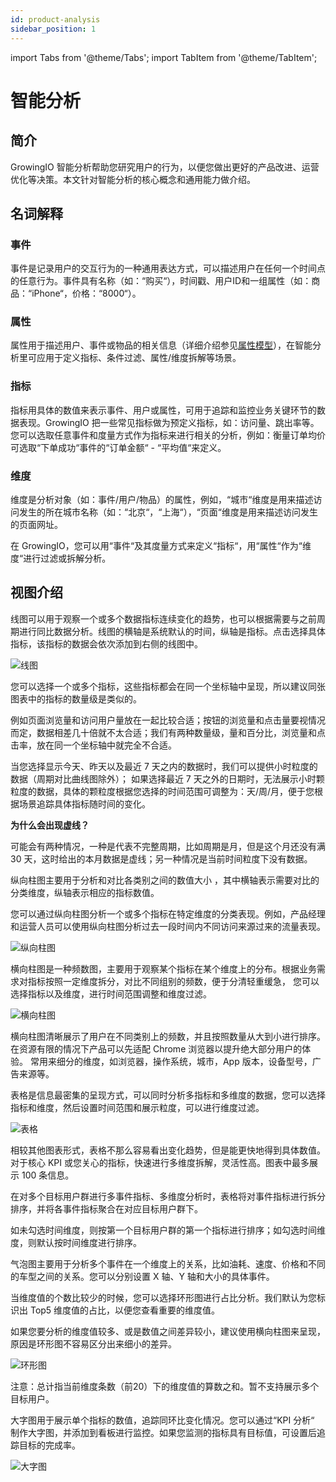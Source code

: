 ```yaml
---
id: product-analysis
sidebar_position: 1
---
```


import Tabs from '@theme/Tabs';
import TabItem from '@theme/TabItem';

# 智能分析

## 简介[](#jian-jie)

GrowingIO 智能分析帮助您研究用户的行为，以便您做出更好的产品改进、运营优化等决策。本文针对智能分析的核心概念和通用能力做介绍。

## 名词解释[](#ming-ci-jie-shi)

### 事件[](#shi-jian)

事件是记录用户的交互行为的一种通用表达方式，可以描述用户在任何一个时间点的任意行为。事件具有名称（如：“购买“），时间戳、用户ID和一组属性（如：商品：“iPhone“，价格：“8000“）。

### 属性[](#shu-xing)

属性用于描述用户、事件或物品的相关信息（详细介绍参见[属性模型](https://growingio.gitbook.io/op/v/14.7/getting-started/basic-concept/property-model)），在智能分析里可应用于定义指标、条件过滤、属性/维度拆解等场景。

### 指标[](#zhi-biao)

指标用具体的数值来表示事件、用户或属性，可用于追踪和监控业务关键环节的数据表现。GrowingIO 把一些常见指标做为预定义指标，如：访问量、跳出率等。您可以选取任意事件和度量方式作为指标来进行相关的分析，例如：衡量订单均价可选取“下单成功“事件的“订单金额“ - “平均值“来定义。

### 维度[](#wei-du)

维度是分析对象（如：事件/用户/物品）的属性，例如，“城市“维度是用来描述访问发生的所在城市名称（如：“北京“，“上海“），“页面“维度是用来描述访问发生的页面网址。

在 GrowingIO，您可以用“事件“及其度量方式来定义“指标“，用“属性“作为“维度“进行过滤或拆解分析。

## 视图介绍[](#shi-tu-jie-shao)

<Tabs>
<TabItem value="line" label="线图" default>

线图可以用于观察一个或多个数据指标连续变化的趋势，也可以根据需要与之前周期进行同比数据分析。线图的横轴是系统默认的时间，纵轴是指标。点击选择具体指标，该指标的数据会依次添加到右侧的线图中。

![线图](/img/assets-M2qbZInaXgdm8kkNosp-M3e2agZWx8gCah9sm-L-M3e39599Wb2pD-csCfhimage.png)

您可以选择一个或多个指标，这些指标都会在同一个坐标轴中呈现，所以建议同张图表中的指标的数量级是类似的。

例如页面浏览量和访问用户量放在一起比较合适；按钮的浏览量和点击量要视情况而定，数据相差几十倍就不太合适；我们有两种数量级，量和百分比，浏览量和点击率，放在同一个坐标轴中就完全不合适。

当您选择显示今天、昨天以及最近 7 天之内的数据时，我们可以提供小时粒度的数据（周期对比曲线图除外）； 如果选择最近 7 天之外的日期时，无法展示小时颗粒度的数据，具体的颗粒度根据您选择的时间范围可调整为：天/周/月，便于您根据场景追踪具体指标随时间的变化。

**为什么会出现虚线？**

可能会有两种情况，一种是代表不完整周期，比如周期是月，但是这个月还没有满 30 天，这时给出的本月数据是虚线；另一种情况是当前时间粒度下没有数据。

</TabItem>
<TabItem value="vbar" label="纵向柱图">

纵向柱图主要用于分析和对比各类别之间的数值大小 ，其中横轴表示需要对比的分类维度，纵轴表示相应的指标数值。

您可以通过纵向柱图分析一个或多个指标在特定维度的分类表现。例如，产品经理和运营人员可以使用纵向柱图分析过去一段时间内不同访问来源过来的流量表现。

![纵向柱图](/img/assets-M2qbZInaXgdm8kkNosp-M3e2agZWx8gCah9sm-L-M3e3xu0s8TCna2UgGifimage.png)

</TabItem>
<TabItem value="hbar" label="横向柱图">

横向柱图是一种频数图，主要用于观察某个指标在某个维度上的分布。根据业务需求对指标按照一定维度拆分，对比不同组别的频数，便于分清轻重缓急， 您可以选择指标以及维度，进行时间范围调整和维度过滤。

![横向柱图](/img/assets-M2qbZInaXgdm8kkNosp-M3e2agZWx8gCah9sm-L-M3e4Q6aFn54qJqMhs0pimage.png)

横向柱图清晰展示了用户在不同类别上的频数，并且按照数量从大到小进行排序。在资源有限的情况下产品可以先适配 Chrome 浏览器以提升绝大部分用户的体验。 常用来细分的维度，如浏览器，操作系统，城市，App 版本，设备型号，广告来源等。

</TabItem>
<TabItem value="table" label="表格">

表格是信息最密集的呈现方式，可以同时分析多指标和多维度的数据，您可以选择指标和维度，然后设置时间范围和展示粒度，可以进行维度过滤。

![表格](/img/assets-M2qbZInaXgdm8kkNosp-M3e2agZWx8gCah9sm-L-M3e5ASC1Cd-gYlxBz17image.png)

相较其他图表形式，表格不那么容易看出变化趋势，但是能更快地得到具体数值。对于核心 KPI 或您关心的指标，快速进行多维度拆解，灵活性高。图表中最多展示 100 条信息。

在对多个目标用户群进行多事件指标、多维度分析时，表格将对事件指标进行拆分排序，并将各事件指标聚合在对应目标用户群下。

如未勾选时间维度，则按第一个目标用户群的第一个指标进行排序；如勾选时间维度，则默认按时间维度进行排序。

</TabItem>
<TabItem value="bubble" label="气泡图">

气泡图主要用于分析多个事件在一个维度上的关系，比如油耗、速度、价格和不同的车型之间的关系。您可以分别设置 X 轴、Y 轴和大小的具体事件。

</TabItem>
<TabItem value="pie" label="环形图">

当维度值的个数比较少的时候，您可以选择环形图进行占比分析。我们默认为您标识出 Top5 维度值的占比，以便您查看重要的维度值。

如果您要分析的维度值较多、或是数值之间差异较小，建议使用横向柱图来呈现，原因是环形图不容易区分出来细小的差异。

![环形图](/img/assets-M2qbZInaXgdm8kkNosp-MVQkwJRs6eFaHkG2bNA-MVQlvRAPwrj6AjvUTadimage.png)

注意：总计指当前维度条数（前20）下的维度值的算数之和。暂不支持展示多个目标用户。

</TabItem>
<TabItem value="kpi" label="大字图">

大字图用于展示单个指标的数值，追踪同环比变化情况。您可以通过“KPI 分析“ 制作大字图，并添加到看板进行监控。如果您监测的指标具有目标值，可设置后追踪目标的完成率。

![大字图](/img/assets-M2qbZInaXgdm8kkNosp-MjXLGqr2pfIe_SXnHUY-MjXLz-9DyMSeZ6CZJ1Zimage.png)​

</TabItem>
</Tabs>
